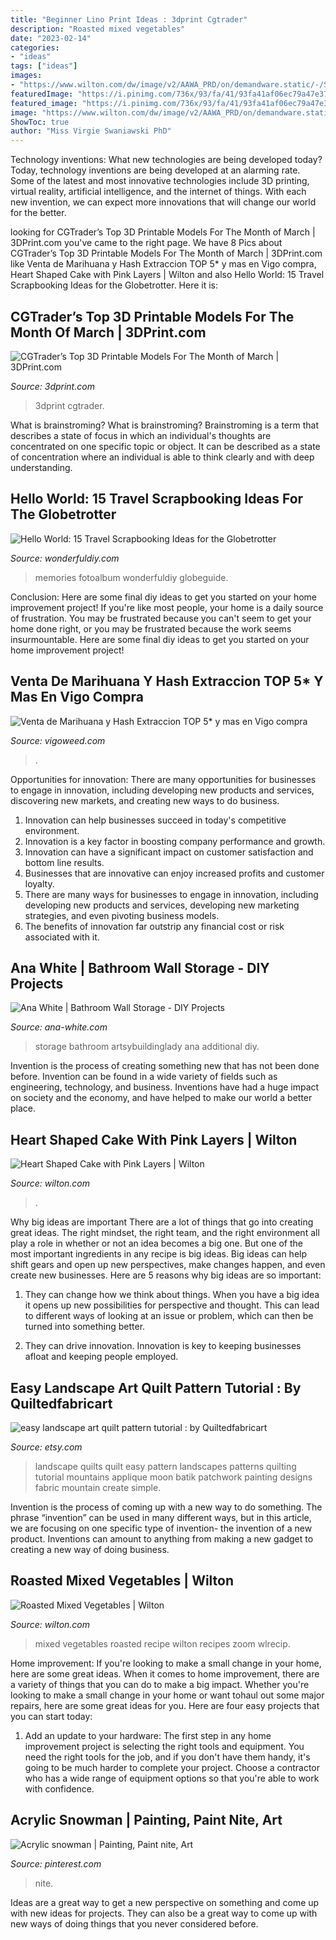 ```yaml
---
title: "Beginner Lino Print Ideas : 3dprint Cgtrader"
description: "Roasted mixed vegetables"
date: "2023-02-14"
categories:
- "ideas"
tags: ["ideas"]
images:
- "https://www.wilton.com/dw/image/v2/AAWA_PRD/on/demandware.static/-/Sites-wilton-project-master/default/dwec9833d1/images/project/WLRECIP-8646/roasted-mixed-vegetables-recipe.jpg?sw=1440&amp;sh=750&amp;sm=fit"
featuredImage: "https://i.pinimg.com/736x/93/fa/41/93fa41af06ec79a47e37ca527d5902cf.jpg"
featured_image: "https://i.pinimg.com/736x/93/fa/41/93fa41af06ec79a47e37ca527d5902cf.jpg"
image: "https://www.wilton.com/dw/image/v2/AAWA_PRD/on/demandware.static/-/Sites-wilton-project-master/default/dw941243e5/images/project/WLPROJ-9107/HeEaLaFe_42691.jpg?sw=1440&amp;sh=750&amp;sm=fit"
ShowToc: true
author: "Miss Virgie Swaniawski PhD"
---
```



Technology inventions: What new technologies are being developed today?
Today, technology inventions are being developed at an alarming rate. Some of the latest and most innovative technologies include 3D printing, virtual reality, artificial intelligence, and the internet of things. With each new invention, we can expect more innovations that will change our world for the better.

	

		
looking for CGTrader’s Top 3D Printable Models For The Month of March | 3DPrint.com you've came to the right page. We have 8 Pics about CGTrader’s Top 3D Printable Models For The Month of March | 3DPrint.com like Venta de Marihuana y Hash Extraccion TOP 5* y mas en Vigo compra, Heart Shaped Cake with Pink Layers | Wilton and also Hello World: 15 Travel Scrapbooking Ideas for the Globetrotter. Here it is:
		
    
## CGTrader’s Top 3D Printable Models For The Month Of March | 3DPrint.com

<img loading=lazy src="https://3dprint.com/wp-content/uploads/2015/03/large_pen_or_pencil_holder_3d_model_stl_ddd5126c-49f2-426a-b245-214386ccc2a3.jpg" onerror="this.onerror=null;this.src='https://tse2.mm.bing.net/th?id=OIP.WJgxNCyrXQiEWOsTxa01AgHaFI&amp;pid=15.1';" alt="CGTrader’s Top 3D Printable Models For The Month of March | 3DPrint.com">

_Source: 3dprint.com_

>3dprint cgtrader. 

	

What is brainstroming?
What is brainstroming? Brainstroming is a term that describes a state of focus in which an individual's thoughts are concentrated on one specific topic or object. It can be described as a state of concentration where an individual is able to think clearly and with deep understanding.

    
## Hello World: 15 Travel Scrapbooking Ideas For The Globetrotter

<img loading=lazy src="https://cdn.wonderfuldiy.com/wp-content/uploads/2017/10/Travel-scrapbook-tips-and-tricks.png" onerror="this.onerror=null;this.src='https://tse4.mm.bing.net/th?id=OIP.pdBNL-PpdXvcC8tjlREoBQHaLG&amp;pid=15.1';" alt="Hello World: 15 Travel Scrapbooking Ideas for the Globetrotter">

_Source: wonderfuldiy.com_

>memories fotoalbum wonderfuldiy globeguide. 

	

Conclusion: Here are some final diy ideas to get you started on your home improvement project!
If you're like most people, your home is a daily source of frustration. You may be frustrated because you can't seem to get your home done right, or you may be frustrated because the work seems insurmountable. Here are some final diy ideas to get you started on your home improvement project!

    
## Venta De Marihuana Y Hash Extraccion TOP 5* Y Mas En Vigo Compra

<img loading=lazy src="https://vigoweed.com/wp-content/uploads/2020/09/IMG-20200728-WA0040.jpg" onerror="this.onerror=null;this.src='https://tse2.mm.bing.net/th?id=OIP.pECiQiyUp9lH-A2BKW5X7QHaJ4&amp;pid=15.1';" alt="Venta de Marihuana y Hash Extraccion TOP 5* y mas en Vigo compra">

_Source: vigoweed.com_

>. 

	

Opportunities for innovation: There are many opportunities for businesses to engage in innovation, including developing new products and services, discovering new markets, and creating new ways to do business.
1. Innovation can help businesses succeed in today's competitive environment.
2. Innovation is a key factor in boosting company performance and growth.
3. Innovation can have a significant impact on customer satisfaction and bottom line results.
4. Businesses that are innovative can enjoy increased profits and customer loyalty.
5. There are many ways for businesses to engage in innovation, including developing new products and services, developing new marketing strategies, and even pivoting business models.
6. The benefits of innovation far outstrip any financial cost or risk associated with it.

    
## Ana White | Bathroom Wall Storage - DIY Projects

<img loading=lazy src="http://www.ana-white.com/sites/default/files/3154825728_1366433607.jpg" onerror="this.onerror=null;this.src='https://tse3.mm.bing.net/th?id=OIP.dESUD9FphLzSgVRz2CeMhgHaLe&amp;pid=15.1';" alt="Ana White | Bathroom Wall Storage - DIY Projects">

_Source: ana-white.com_

>storage bathroom artsybuildinglady ana additional diy. 

	

Invention is the process of creating something new that has not been done before. Invention can be found in a wide variety of fields such as engineering, technology, and business. Inventions have had a huge impact on society and the economy, and have helped to make our world a better place.

    
## Heart Shaped Cake With Pink Layers | Wilton

<img loading=lazy src="https://www.wilton.com/dw/image/v2/AAWA_PRD/on/demandware.static/-/Sites-wilton-project-master/default/dw941243e5/images/project/WLPROJ-9107/HeEaLaFe_42691.jpg?sw=1440&amp;sh=750&amp;sm=fit" onerror="this.onerror=null;this.src='https://tse2.mm.bing.net/th?id=OIP.NQXxpDyaDDeD3zatPSuA0QHaHa&amp;pid=15.1';" alt="Heart Shaped Cake with Pink Layers | Wilton">

_Source: wilton.com_

>. 

	

Why big ideas are important
There are a lot of things that go into creating great ideas. The right mindset, the right team, and the right environment all play a role in whether or not an idea becomes a big one. But one of the most important ingredients in any recipe is big ideas. Big ideas can help shift gears and open up new perspectives, make changes happen, and even create new businesses. Here are 5 reasons why big ideas are so important: 
1. They can change how we think about things. When you have a big idea it opens up new possibilities for perspective and thought. This can lead to different ways of looking at an issue or problem, which can then be turned into something better. 

2. They can drive innovation. Innovation is key to keeping businesses afloat and keeping people employed.

    
## Easy Landscape Art Quilt Pattern Tutorial : By Quiltedfabricart

<img loading=lazy src="http://img0.etsystatic.com/000/0/5903934/il_570xN.295133790.jpg" onerror="this.onerror=null;this.src='https://tse2.mm.bing.net/th?id=OIP.R5I75g3ZaN8WoRqq1CT5QgHaJ4&amp;pid=15.1';" alt="easy landscape art quilt pattern tutorial : by Quiltedfabricart">

_Source: etsy.com_

>landscape quilts quilt easy pattern landscapes patterns quilting tutorial mountains applique moon batik patchwork painting designs fabric mountain create simple. 

	

Invention is the process of coming up with a new way to do something. The phrase “invention” can be used in many different ways, but in this article, we are focusing on one specific type of invention- the invention of a new product. Inventions can amount to anything from making a new gadget to creating a new way of doing business.

    
## Roasted Mixed Vegetables | Wilton

<img loading=lazy src="https://www.wilton.com/dw/image/v2/AAWA_PRD/on/demandware.static/-/Sites-wilton-project-master/default/dwec9833d1/images/project/WLRECIP-8646/roasted-mixed-vegetables-recipe.jpg?sw=1440&amp;sh=750&amp;sm=fit" onerror="this.onerror=null;this.src='https://tse4.mm.bing.net/th?id=OIP.TtwLa-RpnLa13fhkNcWeLQHaHa&amp;pid=15.1';" alt="Roasted Mixed Vegetables | Wilton">

_Source: wilton.com_

>mixed vegetables roasted recipe wilton recipes zoom wlrecip. 

	

Home improvement: If you're looking to make a small change in your home, here are some great ideas.
When it comes to home improvement, there are a variety of things that you can do to make a big impact. Whether you're looking to make a small change in your home or want tohaul out some major repairs, here are some great ideas for you. Here are four easy projects that you can start today:
1) Add an update to your hardware: The first step in any home improvement project is selecting the right tools and equipment. You need the right tools for the job, and if you don't have them handy, it's going to be much harder to complete your project. Choose a contractor who has a wide range of equipment options so that you're able to work with confidence.

    
## Acrylic Snowman | Painting, Paint Nite, Art

<img loading=lazy src="https://i.pinimg.com/736x/93/fa/41/93fa41af06ec79a47e37ca527d5902cf.jpg" onerror="this.onerror=null;this.src='https://tse3.mm.bing.net/th?id=OIP.X3-E4YwRVz-gvIhwARcjaAHaJ3&amp;pid=15.1';" alt="Acrylic snowman | Painting, Paint nite, Art">

_Source: pinterest.com_

>nite. 

	

Ideas are a great way to get a new perspective on something and come up with new ideas for projects. They can also be a great way to come up with new ways of doing things that you never considered before.

